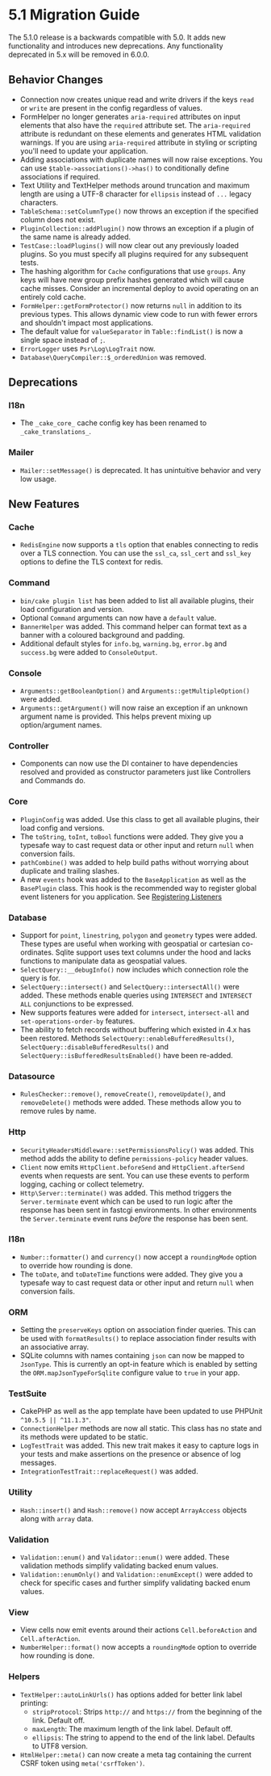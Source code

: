 # 5.1 Migration Guide

The 5.1.0 release is a backwards compatible with 5.0. It adds new functionality
and introduces new deprecations. Any functionality deprecated in 5.x will be
removed in 6.0.0.

## Behavior Changes

- Connection now creates unique read and write drivers if the keys `read` or
  `write` are present in the config regardless of values.
- FormHelper no longer generates `aria-required` attributes on input elements
  that also have the `required` attribute set. The `aria-required` attribute
  is redundant on these elements and generates HTML validation warnings. If you
  are using `aria-required` attribute in styling or scripting you'll need to
  update your application.
- Adding associations with duplicate names will now raise exceptions. You can
  use `$table->associations()->has()` to conditionally define associations if
  required.
- Text Utility and TextHelper methods around truncation and maximum length are using
  a UTF-8 character for `ellipsis` instead of `...` legacy characters.
- `TableSchema::setColumnType()` now throws an exception if the specified column
  does not exist.
- `PluginCollection::addPlugin()` now throws an exception if a plugin of the same
  name is already added.
- `TestCase::loadPlugins()` will now clear out any previously loaded plugins. So
  you must specify all plugins required for any subsequent tests.
- The hashing algorithm for `Cache` configurations that use `groups`. Any
  keys will have new group prefix hashes generated which will cause cache
  misses. Consider an incremental deploy to avoid operating on an entirely cold
  cache.
- `FormHelper::getFormProtector()` now returns `null` in addition to its
  previous types. This allows dynamic view code to run with fewer errors and
  shouldn't impact most applications.
- The default value for `valueSeparator` in `Table::findList()` is now
  a single space instead of `;`.
- `ErrorLogger` uses `Psr\Log\LogTrait` now.
- `Database\QueryCompiler::$_orderedUnion` was removed.

## Deprecations

### I18n

- The `_cake_core_` cache config key has been renamed to `_cake_translations_`.

### Mailer

- `Mailer::setMessage()` is deprecated. It has unintuitive behavior and very
  low usage.

## New Features

### Cache

- `RedisEngine` now supports a `tls` option that enables connecting to redis
  over a TLS connection. You can use the `ssl_ca`, `ssl_cert` and
  `ssl_key` options to define the TLS context for redis.

### Command

- `bin/cake plugin list` has been added to list all available plugins,
  their load configuration and version.
- Optional `Command` arguments can now have a `default` value.
- `BannerHelper` was added. This command helper can format text as a banner
  with a coloured background and padding.
- Additional default styles for `info.bg`, `warning.bg`, `error.bg` and
  `success.bg` were added to `ConsoleOutput`.

### Console

- `Arguments::getBooleanOption()` and `Arguments::getMultipleOption()` were added.
- `Arguments::getArgument()` will now raise an exception if an unknown
  argument name is provided. This helps prevent mixing up option/argument names.

### Controller

- Components can now use the DI container to have dependencies resolved and
  provided as constructor parameters just like Controllers and Commands do.

### Core

- `PluginConfig` was added. Use this class to get all available plugins, their load config and versions.
- The `toString`, `toInt`, `toBool` functions were added. They give you
  a typesafe way to cast request data or other input and return `null` when conversion fails.
- `pathCombine()` was added to help build paths without worrying about duplicate and trailing slashes.
- A new `events` hook was added to the `BaseApplication` as well as the `BasePlugin` class. This hook
  is the recommended way to register global event listeners for you application. See [Registering Listeners](../core-libraries/events#registering-event-listeners)

### Database

- Support for `point`, `linestring`, `polygon` and `geometry` types were
  added. These types are useful when working with geospatial or cartesian
  co-ordinates. Sqlite support uses text columns under the hood and lacks
  functions to manipulate data as geospatial values.
- `SelectQuery::__debugInfo()` now includes which connection role the query
  is for.
- `SelectQuery::intersect()` and `SelectQuery::intersectAll()` were added.
  These methods enable queries using `INTERSECT` and `INTERSECT ALL`
  conjunctions to be expressed.
- New supports features were added for `intersect`, `intersect-all` and
  `set-operations-order-by` features.
- The ability to fetch records without buffering which existed in 4.x has been restored.
  Methods `SelectQuery::enableBufferedResults()`, `SelectQuery::disableBufferedResults()`
  and `SelectQuery::isBufferedResultsEnabled()` have been re-added.

### Datasource

- `RulesChecker::remove()`, `removeCreate()`, `removeUpdate()`, and
  `removeDelete()` methods were added. These methods allow you to remove rules
  by name.

### Http

- `SecurityHeadersMiddleware::setPermissionsPolicy()` was added. This method
  adds the ability to define `permissions-policy` header values.
- `Client` now emits `HttpClient.beforeSend` and `HttpClient.afterSend`
  events when requests are sent. You can use these events to perform logging,
  caching or collect telemetry.
- `Http\Server::terminate()` was added. This method triggers the
  `Server.terminate` event which can be used to run logic after the response
  has been sent in fastcgi environments. In other environments the
  `Server.terminate` event runs *before* the response has been sent.

### I18n

- `Number::formatter()` and `currency()` now accept a `roundingMode`
  option to override how rounding is done.
- The `toDate`, and `toDateTime` functions were added. They give you
  a typesafe way to cast request data or other input and return `null` when
  conversion fails.

### ORM

- Setting the `preserveKeys` option on association finder queries. This can be
  used with `formatResults()` to replace association finder results with an
  associative array.
- SQLite columns with names containing `json` can now be mapped to `JsonType`.
  This is currently an opt-in feature which is enabled by setting the `ORM.mapJsonTypeForSqlite`
  configure value to `true` in your app.

### TestSuite

- CakePHP as well as the app template have been updated to use PHPUnit `^10.5.5 || ^11.1.3"`.
- `ConnectionHelper` methods are now all static. This class has no state and
  its methods were updated to be static.
- `LogTestTrait` was added. This new trait makes it easy to capture logs in
  your tests and make assertions on the presence or absence of log messages.
- `IntegrationTestTrait::replaceRequest()` was added.

### Utility

- `Hash::insert()` and `Hash::remove()` now accept `ArrayAccess` objects along with `array` data.

### Validation

- `Validation::enum()` and `Validator::enum()` were added. These validation
  methods simplify validating backed enum values.
- `Validation::enumOnly()` and `Validation::enumExcept()` were added to check for specific cases
  and further simplify validating backed enum values.

### View

- View cells now emit events around their actions `Cell.beforeAction` and
  `Cell.afterAction`.
- `NumberHelper::format()` now accepts a `roundingMode` option to override how
  rounding is done.

### Helpers

- `TextHelper::autoLinkUrls()` has options added for better link label printing:
  - `stripProtocol`: Strips `http://` and `https://` from the beginning of the link. Default off.
  - `maxLength`: The maximum length of the link label. Default off.
  - `ellipsis`: The string to append to the end of the link label. Defaults to UTF8 version.
- `HtmlHelper::meta()` can now create a meta tag containing the current CSRF
  token using `meta('csrfToken')`.
